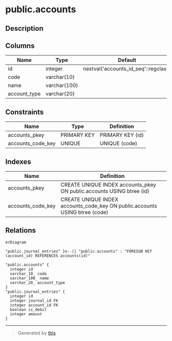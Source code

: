 # public.accounts

## Description

## Columns

| Name         | Type         | Default                              | Nullable | Children                                            | Parents | Comment |
| ------------ | ------------ | ------------------------------------ | -------- | --------------------------------------------------- | ------- | ------- |
| id           | integer      | nextval('accounts_id_seq'::regclass) | false    | [public.journal_entries](public.journal_entries.md) |         |         |
| code         | varchar(10)  |                                      | false    |                                                     |         |         |
| name         | varchar(100) |                                      | false    |                                                     |         |         |
| account_type | varchar(20)  |                                      | false    |                                                     |         |         |

## Constraints

| Name              | Type        | Definition       |
| ----------------- | ----------- | ---------------- |
| accounts_pkey     | PRIMARY KEY | PRIMARY KEY (id) |
| accounts_code_key | UNIQUE      | UNIQUE (code)    |

## Indexes

| Name              | Definition                                                                  |
| ----------------- | --------------------------------------------------------------------------- |
| accounts_pkey     | CREATE UNIQUE INDEX accounts_pkey ON public.accounts USING btree (id)       |
| accounts_code_key | CREATE UNIQUE INDEX accounts_code_key ON public.accounts USING btree (code) |

## Relations

```mermaid
erDiagram

"public.journal_entries" }o--|| "public.accounts" : "FOREIGN KEY (account_id) REFERENCES accounts(id)"

"public.accounts" {
  integer id
  varchar_10_ code
  varchar_100_ name
  varchar_20_ account_type
}
"public.journal_entries" {
  integer id
  integer journal_id FK
  integer account_id FK
  boolean is_debit
  integer amount
}
```

---

> Generated by [tbls](https://github.com/k1LoW/tbls)
